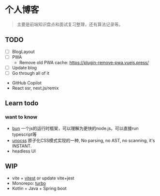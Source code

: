 # 个人博客

> 主要是前端知识盘点和面试复习整理，还有算法记录等。

## TODO

- [ ] BlogLayout
- [ ] PWA
  - Remove old PWA cache: https://plugin-remove-pwa.vuejs.press/
- [ ] Update blog
- [ ] Go through all of it
-  GitHub Copilot
-  React ssr, next.js/remix

## Learn todo

### want to know

- [bun](https://bun.sh/) 一个js的运行时框架，可以理解为更快的node.js，可以直接run typescript等
- [unocss](https://github.com/unocss/unocss) 原子化CSS模式实现的一种, No parsing, no AST, no scanning, it's INSTANT.
- headless UI 

## WIP

- vite + [vitest](https://vitest.dev/) or update vite+jest
- Monorepo: [turbo](https://turbo.build/)
- Kotlin + Java + Spring boot
